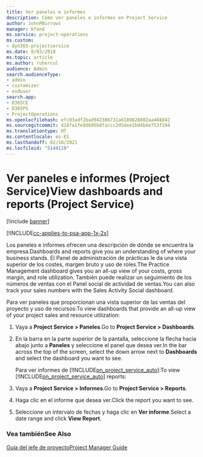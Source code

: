 ```yaml
---
title: Ver paneles e informes
description: Cómo ver paneles e informes en Project Service
author: JohnPBurrows
manager: kfend
ms.service: project-operations
ms.custom:
- dyn365-projectservice
ms.date: 8/03/2018
ms.topic: article
ms.author: ruhercul
audience: Admin
search.audienceType:
- admin
- customizer
- enduser
search.app:
- D365CE
- D365PS
- ProjectOperations
ms.openlocfilehash: efc03adf2bad942386731a6189828802aa468d42
ms.sourcegitcommit: 418fa1fe9d605b8faccc2d5dee1b04b4e753f194
ms.translationtype: HT
ms.contentlocale: es-ES
ms.lasthandoff: 02/10/2021
ms.locfileid: "5144119"
---
```

# <a name="view-dashboards-and-reports-project-service"></a><span data-ttu-id="2c2cf-103">Ver paneles e informes (Project Service)</span><span class="sxs-lookup"><span data-stu-id="2c2cf-103">View dashboards and reports (Project Service)</span></span>

[!include [banner](../includes/psa-now-project-operations.md)]

[!INCLUDE[cc-applies-to-psa-app-1x-2x](../includes/cc-applies-to-psa-app-1x-2x.md)]

<span data-ttu-id="2c2cf-104">Los paneles e informes ofrecen una descripción de dónde se encuentra la empresa.</span><span class="sxs-lookup"><span data-stu-id="2c2cf-104">Dashboards and reports give you an understanding of where your business stands.</span></span> <span data-ttu-id="2c2cf-105">El Panel de administración de prácticas le da una vista superior de los costes, margen bruto y uso de roles.</span><span class="sxs-lookup"><span data-stu-id="2c2cf-105">The Practice Management dashboard gives you an all-up view of your costs, gross margin, and role utilization.</span></span> <span data-ttu-id="2c2cf-106">También puede realizar un seguimiento de los números de ventas con el Panel social de actividad de ventas.</span><span class="sxs-lookup"><span data-stu-id="2c2cf-106">You can also track your sales numbers with the Sales Activity Social dashboard.</span></span>  
  
 <span data-ttu-id="2c2cf-107">Para ver paneles que proporcionan una vista superior de las ventas del proyecto y uso de recursos:</span><span class="sxs-lookup"><span data-stu-id="2c2cf-107">To view dashboards that provide an all-up view of your project sales and resource utilization:</span></span>  
  
1. <span data-ttu-id="2c2cf-108">Vaya a **Project Service > Paneles**.</span><span class="sxs-lookup"><span data-stu-id="2c2cf-108">Go to **Project Service > Dashboards**.</span></span>  
  
2. <span data-ttu-id="2c2cf-109">En la barra en la parte superior de la pantalla, seleccione la flecha hacia abajo junto a **Paneles** y seleccione el panel que desea ver.</span><span class="sxs-lookup"><span data-stu-id="2c2cf-109">In the bar across the top of the screen, select the down arrow next to **Dashboards** and select the dashboard you want to see.</span></span>  
  
   <span data-ttu-id="2c2cf-110">Para ver informes de [!INCLUDE[pn_project_service_auto](../includes/pn-project-service-auto.md)]:</span><span class="sxs-lookup"><span data-stu-id="2c2cf-110">To view [!INCLUDE[pn_project_service_auto](../includes/pn-project-service-auto.md)] reports:</span></span>  
  
3. <span data-ttu-id="2c2cf-111">Vaya a **Project Service > Informes**.</span><span class="sxs-lookup"><span data-stu-id="2c2cf-111">Go to **Project Service > Reports**.</span></span>  
  
4. <span data-ttu-id="2c2cf-112">Haga clic en el informe que desea ver.</span><span class="sxs-lookup"><span data-stu-id="2c2cf-112">Click the report you want to see.</span></span>  
  
5. <span data-ttu-id="2c2cf-113">Seleccione un intervalo de fechas y haga clic en **Ver informe**.</span><span class="sxs-lookup"><span data-stu-id="2c2cf-113">Select a date range and click **View Report**.</span></span>  
  
### <a name="see-also"></a><span data-ttu-id="2c2cf-114">Vea también</span><span class="sxs-lookup"><span data-stu-id="2c2cf-114">See Also</span></span>  
 [<span data-ttu-id="2c2cf-115">Guía del jefe de proyecto</span><span class="sxs-lookup"><span data-stu-id="2c2cf-115">Project Manager Guide</span></span>](../psa/project-manager-guide.md)
